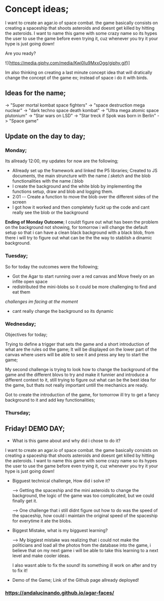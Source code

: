 # Concept ideas; 

I want to create an agar.io of space combat. the game basically consists on creating a spaceship that shoots asteroids and doesnt get killed by hitting the asteroids. I want to name this game with some crazy name so its hypes the user to use the game before even trying it, cuz whenever you try it your hype is just going down! 

Are you ready? 


![(https://media.giphy.com/media/Kwi0Iu9MxxOgg/giphy.gif)]

Im also thinking on creating a last minute concept idea that will dratically change the concept of the game ex; instead of space i do it with birds. 


## Ideas for the name; 

-> "Super mortal kombat space fighters"
-> "space destruction mega nuclear"
-> "dark techno space death kombat"
-> "Ultra mega atomic space plutonium"
-> "Star wars on LSD"
-> "Star treck if Spok was born in Berlin"
-> "Space game"

## Update on the day to day; 


### Monday; 

Its allready 12:00, my updates for now are the following; 

- Allready set up the framework and linked the P5 libraries; Created to JS documents, the main struncture with the name /.sketch and the blob functionalities with the name /.blob
- I create the background and the white blob by implementing the functions setup, draw and blob and logging them. 
- 2:01 -- Create a function to move the blob over the different sides of the screen 
- I got how it worked and then completely fuckt up the code and cant really see the blob or the background


**Ending of Monday Outcome**; I couldt figure out what has been the problem on the background not showing, for tomorrow i will change the default setup so that i can have a clean black background
with a black blob, from there i will try to figure out what can be the the way to stablish a dinamic background. 


### Tuesday; 

So for today the outcomes were the following; 

- Got the Agar to start running over a red canvas and Move freely on an infite open space
- redistributed the mini-blobs so it could be more challenging to find and eat them


*challenges im facing at the moment*

- cant really change the background so its dynamic

### Wednesday; 

Objectives for today; 

Trying to define a trigger that sets the game and a short introduction of what are the rules od the game; It will be displayed on the lower part of the canvas where users will be able to see it and press any key to start the game; 


My second challenge is trying to look how to change the background of the game and the different blovs to try and make it funnier and introduce a different context to it, still trying to figure out what can be the best idea for the game, but thats not really important untill the mechanics are ready. 

Got to create the introduction of the game, for tomorrow ill try to get a fancy background to it and add key functionalities; 


### Thursday; 





## Friday! DEMO DAY; 


- What is this game about and why did i chose to do it? 

I want to create an agar.io of space combat. the game basically consists on creating a spaceship that shoots asteroids and doesnt get killed by hitting the asteroids. I want to name this game with some crazy name so its hypes the user to use the game before even trying it, cuz whenever you try it your hype is just going down! 

- Bigguest technical challenge, How did i solve it? 


     --> Getting the spaceship and the mini asteroids to change the background, the logic of the game was too complicated, but we could finally get it. 

    --> One challenge that i still didnt figure out how to do was the speed of the spaceship, how could i maintain the original speed of the spaceship for everytime it ate the blobs. 


- Biggest Mistake, what is my bigguest learning? 

    --> My biggiest mistake was realizing that i could not make the politicians and load all the photos from the database into the game, i believe that on my next game i will be able to take this learning to a next level and make cooler ideas. 

    I also wasnt able to fix the sound! its something ill work on after and try to fix it!

- Demo of the Game; Link of the Github page allready deployed! 

### https://andalucinando.github.io/agar-faces/








